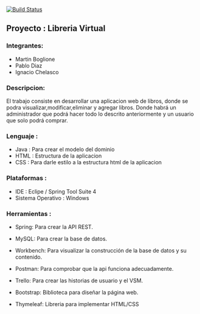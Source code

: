 [![Build Status](https://travis-ci.org/PabloD97/Proyecto_EIS_LibreriaVirtual.svg?branch=master)](https://travis-ci.org/PabloD97/Proyecto_EIS_LibreriaVirtual)

## Proyecto : Libreria Virtual

### Integrantes:
- Martin Boglione
- Pablo Diaz
- Ignacio Chelasco


### Descripcion:
El trabajo consiste en desarrollar una aplicacion web de libros, donde se podra visualizar,modificar,eliminar y agregar libros.
Donde habrá un administrador que podrá hacer todo lo descrito anteriormente y un usuario que solo podrá comprar.


### Lenguaje :

- Java : Para crear el modelo del dominio
- HTML : Estructura de la aplicacion
- CSS : Para darle estilo a la estructura html de la aplicacion


### Plataformas :

- IDE : Eclipe / Spring Tool Suite 4
- Sistema Operativo : Windows


### Herramientas :

- Spring: Para crear la API REST.

- MySQL: Para crear la base de datos.

- Workbench: Para visualizar la construcción de la base de datos y su contenido.

- Postman: Para comprobar que la api funciona adecuadamente.

- Trello: Para crear las historias de usuario y el VSM.

- Bootstrap: Biblioteca para diseñar la página web.

- Thymeleaf: Libreria para implementar HTML/CSS







